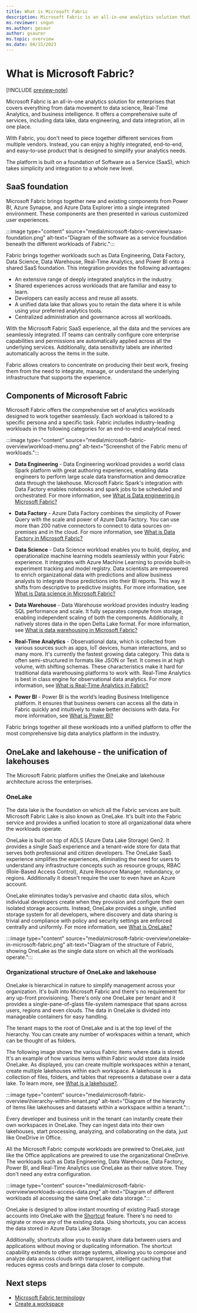 ```yaml
---
title: What is Microsoft Fabric
description: Microsoft Fabric is an all-in-one analytics solution that covers everything from data movement to data science, Real-Time Analytics, and business intelligence.
ms.reviewer: sngun
ms.author: gesaur
author: gsaurer
ms.topic: overview
ms.date: 04/15/2023
---
```


# What is Microsoft Fabric?

[!INCLUDE [preview-note](../includes/preview-note.md)]

Microsoft Fabric is an all-in-one analytics solution for enterprises that covers everything from data movement to data science, Real-Time Analytics, and business intelligence. It offers a comprehensive suite of services, including data lake, data engineering, and data integration, all in one place.

With Fabric, you don't need to piece together different services from multiple vendors. Instead, you can enjoy a highly integrated, end-to-end, and easy-to-use product that is designed to simplify your analytics needs.

The platform is built on a foundation of Software as a Service (SaaS), which takes simplicity and integration to a whole new level.

## SaaS foundation

Microsoft Fabric brings together new and existing components from Power BI, Azure Synapse, and Azure Data Explorer into a single integrated environment. These components are then presented in various customized user experiences.

:::image type="content" source="media\microsoft-fabric-overview\saas-foundation.png" alt-text="Diagram of the software as a service foundation beneath the different workloads of Fabric.":::

Fabric brings together workloads such as Data Engineering, Data Factory, Data Science, Data Warehouse, Real-Time Analytics, and Power BI onto a shared SaaS foundation. This integration provides the following advantages:

- An extensive range of deeply integrated analytics in the industry.
- Shared experiences across workloads that are familiar and easy to learn.
- Developers can easily access and reuse all assets.
- A unified data lake that allows you to retain the data where it is while using your preferred analytics tools.
- Centralized administration and governance across all workloads.

With the Microsoft Fabric SaaS experience, all the data and the services are seamlessly integrated. IT teams can centrally configure core enterprise capabilities and permissions are automatically applied across all the underlying services. Additionally, data sensitivity labels are inherited automatically across the items in the suite.

Fabric allows creators to concentrate on producing their best work, freeing them from the need to integrate, manage, or understand the underlying infrastructure that supports the experience.

## Components of Microsoft Fabric

Microsoft Fabric offers the comprehensive set of analytics workloads designed to work together seamlessly. Each workload is tailored to a specific persona and a specific task. Fabric includes industry-leading workloads in the following categories for an end-to-end analytical need.

:::image type="content" source="media\microsoft-fabric-overview\workload-menu.png" alt-text="Screenshot of the Fabric menu of workloads.":::

- **Data Engineering** - Data Engineering workload provides a world class Spark platform with great authoring experiences, enabling data engineers to perform large scale data transformation and democratize data through the lakehouse. Microsoft Fabric Spark's integration with Data Factory enables notebooks and spark jobs to be scheduled and orchestrated. For more information, see [What is Data engineering in Microsoft Fabric?](../data-engineering/data-engineering-overview.md)

- **Data Factory** - Azure Data Factory combines the simplicity of Power Query with the scale and power of Azure Data Factory. You can use more than 200 native connectors to connect to data sources on-premises and in the cloud. For more information, see [What is Data Factory in Microsoft Fabric?](../data-factory/data-factory-overview.md)

- **Data Science** - Data Science workload enables you to build, deploy, and operationalize machine learning models seamlessly within your Fabric experience. It integrates with Azure Machine Learning to provide built-in experiment tracking and model registry. Data scientists are empowered to enrich organizational data with predictions and allow business analysts to integrate those predictions into their BI reports. This way it shifts from descriptive to predictive insights. For more information, see [What is Data science in Microsoft Fabric?](../data-science/data-science-overview.md)

- **Data Warehouse** - Data Warehouse workload provides industry leading SQL performance and scale. It fully separates compute from storage, enabling independent scaling of both the components. Additionally, it natively stores data in the open Delta Lake format. For more information, see [What is data warehousing in Microsoft Fabric?](../data-warehouse/data-warehousing.md)

- **Real-Time Analytics** - Observational data, which is collected from various sources such as apps, IoT devices, human interactions, and so many more. It's currently the fastest growing data category. This data is often semi-structured in formats like JSON or Text. It comes in at high volume, with shifting schemas. These characteristics make it hard for traditional data warehousing platforms to work with. Real-Time Analytics is best in class engine for observational data analytics. For more information, see [What is Real-Time Analytics in Fabric?](../real-time-analytics/overview.md)

- **Power BI** - Power BI is the world’s leading Business Intelligence platform. It ensures that business owners can access all the data in Fabric quickly and intuitively to make better decisions with data. For more information, see [What is Power BI?](/power-bi/fundamentals/power-bi-overview)

Fabric brings together all these workloads into a unified platform to offer the most comprehensive big data analytics platform in the industry.

## OneLake and lakehouse - the unification of lakehouses

The Microsoft Fabric platform unifies the OneLake and lakehouse architecture across the enterprises.

### OneLake

The data lake is the foundation on which all the Fabric services are built. Microsoft Fabric Lake is also known as OneLake. It's built into the Fabric service and provides a unified location to store all organizational data where the workloads operate.

OneLake is built on top of ADLS (Azure Data Lake Storage) Gen2. It provides a single SaaS experience and a tenant-wide store for data that serves both professional and citizen developers. The OneLake SaaS experience simplifies the experiences, eliminating the need for users to understand any infrastructure concepts such as resource groups, RBAC (Role-Based Access Control), Azure Resource Manager, redundancy, or regions. Additionally it doesn't require the user to even have an Azure account.

OneLake eliminates today’s pervasive and chaotic data silos, which individual developers create when they provision and configure their own isolated storage accounts. Instead, OneLake provides a single, unified storage system for all developers, where discovery and data sharing is trivial and compliance with policy and security settings are enforced centrally and uniformly. For more information, see [What is OneLake?](../onelake/onelake-overview.md)

:::image type="content" source="media\microsoft-fabric-overview\onelake-in-microsoft-fabric.png" alt-text="Diagram of the structure of Fabric, showing OneLake as the single data store on which all the workloads operate.":::

### Organizational structure of OneLake and lakehouse

OneLake is hierarchical in nature to simplify management across your organization. It's built into Microsoft Fabric and there's no requirement for any up-front provisioning. There's only one OneLake per tenant and it provides a single-pane-of-glass file-system namespace that spans across users, regions and even clouds. The data in OneLake is divided into manageable containers for easy handling.

The tenant maps to the root of OneLake and is at the top level of the hierarchy. You can create any number of workspaces within a tenant, which can be thought of as folders.

The following image shows the various Fabric items where data is stored. It's an example of how various items within Fabric would store data inside OneLake. As displayed, you can create multiple workspaces within a tenant, create multiple lakehouses within each workspace. A lakehouse is a collection of files, folders, and tables that represents a database over a data lake. To learn more, see [What is a lakehouse?](../data-engineering/lakehouse-overview.md).

:::image type="content" source="media\microsoft-fabric-overview\hierarchy-within-tenant.png" alt-text="Diagram of the hierarchy of items like lakehouses and datasets within a workspace within a tenant.":::

Every developer and business unit in the tenant can instantly create their own workspaces in OneLake. They can ingest data into their own lakehouses, start processing, analyzing, and collaborating on the data, just like OneDrive in Office.

All the Microsoft Fabric compute workloads are prewired to OneLake, just like the Office applications are prewired to use the organizational OneDrive. The workloads such as Data Engineering, Data Warehouse, Data Factory, Power BI, and Real-Time Analytics use OneLake as their native store. They don't need any extra configuration.

:::image type="content" source="media\microsoft-fabric-overview\workloads-access-data.png" alt-text="Diagram of different workloads all accessing the same OneLake data storage.":::

OneLake is designed to allow instant mounting of existing PaaS storage accounts into OneLake with the [Shortcut](../onelake/onelake-shortcuts.md) feature. There's no need to migrate or move any of the existing data. Using shortcuts, you can access the data stored in Azure Data Lake Storage.

Additionally, shortcuts allow you to easily share data between users and applications without moving or duplicating information. The shortcut capability extends to other storage systems, allowing you to compose and analyze data across clouds with transparent, intelligent caching that reduces egress costs and brings data closer to compute.

## Next steps

- [Microsoft Fabric terminology](fabric-terminology.md)
- [Create a workspace](create-workspaces.md)

